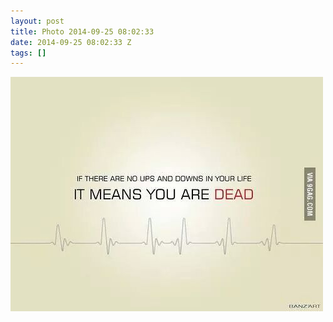 ```yaml
---
layout: post
title: Photo 2014-09-25 08:02:33
date: 2014-09-25 08:02:33 Z
tags: []
---
```

![](/media/2014/09/98375302604.jpg)
